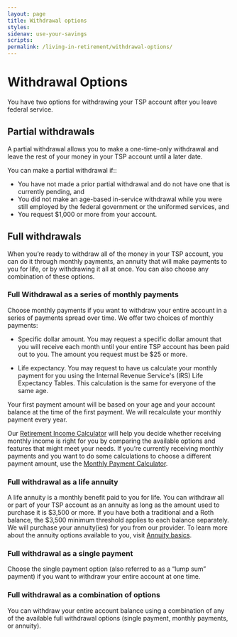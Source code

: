 ```yaml
---
layout: page
title: Withdrawal options
styles:
sidenav: use-your-savings
scripts:
permalink: /living-in-retirement/withdrawal-options/
---
```


# Withdrawal Options

You have two options for withdrawing your TSP account after you leave federal service.

## Partial withdrawals

A partial withdrawal allows you to make a one-time-only withdrawal and leave the rest of your money in your TSP account until a later date.

You can make a partial withdrawal if::
+ You have not made a prior partial withdrawal and do not have one that is currently pending, and
+ You did not make an age-based in-service withdrawal while you were still employed by the federal government or the uniformed services, and
+ You request $1,000 or more from your account.

## Full withdrawals
When you’re ready to withdraw all of the money in your TSP account, you can do it through monthly payments, an annuity that will make payments to you for life, or by withdrawing it all at once. You can also choose any combination of these options.

### Full Withdrawal as a series of monthly payments
Choose monthly payments if you want to withdraw your entire account in a series of payments spread over time. We offer two choices of monthly payments:

+ Specific dollar amount. You may request a specific dollar amount that you will receive each month until your entire TSP account has been paid out to you. The amount you request must be $25 or more.

+ Life expectancy. You may request to have us calculate your monthly payment for you using the Internal Revenue Service's (IRS) Life Expectancy Tables. This calculation is the same for everyone of the same age. 

Your first payment amount will be based on your age and your account balance at the time of the first payment. We will recalculate your monthly payment every year.

Our [Retirement Income Calculator](#) will help you decide whether receiving monthly income is right for you by comparing the available options and features that might meet your needs. If you’re currently receiving monthly payments and you want to do some calculations to choose a different payment amount, use the [Monthly Payment Calculator](#).

### Full withdrawal as a life annuity
A life annuity is a monthly benefit paid to you for life. You can withdraw all or part of your TSP account as an annuity as long as the amount used to purchase it is $3,500 or more. If you have both a traditional and a Roth balance, the $3,500 minimum threshold applies to each balance separately. We will purchase your annuity(ies) for you from our provider. To learn more about the annuity options available to you, visit [Annuity basics](#).

### Full withdrawal as a single payment
Choose the single payment option (also referred to as a “lump sum” payment) if you want to withdraw your entire account at one time.

### Full withdrawal as a combination of options
You can withdraw your entire account balance using a combination of any of the available full withdrawal options (single payment, monthly payments, or annuity).
